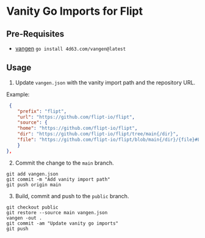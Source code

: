 # Vanity Go Imports for Flipt

## Pre-Requisites

- [vangen](https://github.com/leighmcculloch/vangen) `go install 4d63.com/vangen@latest`

## Usage

1. Update `vangen.json` with the vanity import path and the repository URL.

Example:

```json
 {
    "prefix": "flipt",
    "url": "https://github.com/flipt-io/flipt",
    "source": {
    "home": "https://github.com/flipt-io/flipt",
    "dir": "https://github.com/flipt-io/flipt/tree/main{/dir}",
    "file": "https://github.com/flipt-io/flipt/blob/main{/dir}/{file}#L{line}"
    }
},
```

2. Commit the change to the `main` branch.

```shell
git add vangen.json
git commit -m "Add vanity import path"
git push origin main
```

3. Build, commit and push to the `public` branch.

```shell
git checkout public
git restore --source main vangen.json
vangen -out .
git commit -am "Update vanity go imports"
git push
```
